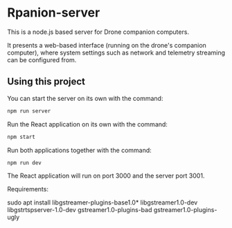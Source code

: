 # Rpanion-server

This is a node.js based server for Drone companion computers.

It presents a web-based interface (running on the drone's companion computer), where system settings such as network and telemetry streaming
can be configured from.

## Using this project

You can start the server on its own with the command:

```bash
npm run server
```

Run the React application on its own with the command:

```bash
npm start
```

Run both applications together with the command:

```bash
npm run dev
```

The React application will run on port 3000 and the server port 3001.

Requirements:

sudo apt install libgstreamer-plugins-base1.0* libgstreamer1.0-dev libgstrtspserver-1.0-dev gstreamer1.0-plugins-bad gstreamer1.0-plugins-ugly

